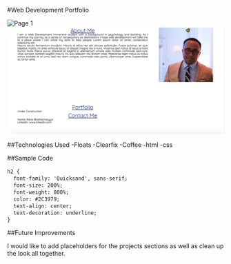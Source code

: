 #Web Development Portfolio

![Page 1](page1.png)
![Page 2](page2.png)

##Technologies Used
-Floats
-Clearfix
-Coffee
-html
-css

##Sample Code
```
h2 {
  font-family: 'Quicksand', sans-serif;
  font-size: 200%;
  font-weight: 800%;
  color: #2C3979;
  text-align: center;
  text-decoration: underline;
}
```
##Future Improvements

I would like to add placeholders for the projects sections as well as clean up the look all together.




